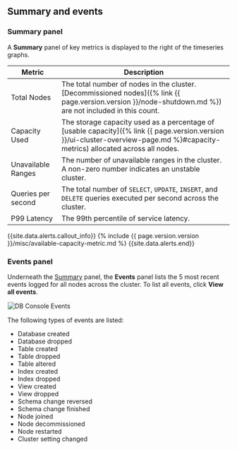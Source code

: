 ## Summary and events

### Summary panel

A **Summary** panel of key metrics is displayed to the right of the timeseries graphs.

Metric | Description
--------|----
Total Nodes | The total number of nodes in the cluster. [Decommissioned nodes]({% link {{ page.version.version }}/node-shutdown.md %}) are not included in this count.
Capacity Used | The storage capacity used as a percentage of [usable capacity]({% link {{ page.version.version }}/ui-cluster-overview-page.md %}#capacity-metrics) allocated across all nodes.
Unavailable Ranges | The number of unavailable ranges in the cluster. A non-zero number indicates an unstable cluster.
Queries per second | The total number of `SELECT`, `UPDATE`, `INSERT`, and `DELETE` queries executed per second across the cluster.
P99 Latency | The 99th percentile of service latency.

{{site.data.alerts.callout_info}}
{% include {{ page.version.version }}/misc/available-capacity-metric.md %}
{{site.data.alerts.end}}

### Events panel

Underneath the [Summary](#summary-panel) panel, the **Events** panel lists the 5 most recent events logged for all nodes across the cluster. To list all events, click **View all events**.

<img src="{{ 'images/v24.2/ui_events.png' | relative_url }}" alt="DB Console Events" style="border:1px solid #eee;max-width:40%" />

The following types of events are listed:

- Database created
- Database dropped
- Table created
- Table dropped
- Table altered
- Index created
- Index dropped
- View created
- View dropped
- Schema change reversed
- Schema change finished
- Node joined
- Node decommissioned
- Node restarted
- Cluster setting changed
